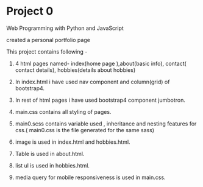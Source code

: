 # Project 0

Web Programming with Python and JavaScript

created a personal portfolio page

This project contains following -

1. 4 html pages named- index(home page ),about(basic info), contact( contact details), hobbies(details about hobbies)

2. In index.html i have used nav component and column(grid) of bootstrap4.

3. In rest of html pages i have used bootstrap4 component jumbotron.

4. main.css contains all styling of pages.

5. main0.scss contains variable used , inheritance and nesting features for css.( main0.css is the file generated for the same sass)

6. image is used in index.html and hobbies.html.

7. Table is used in about.html.

8. list ul is used in hobbies.html.

9. media query for mobile responsiveness is used in main.css.
